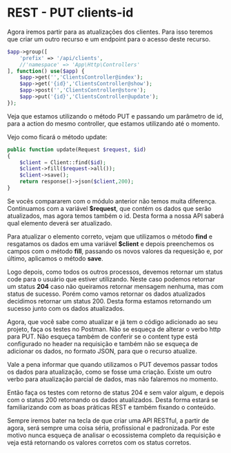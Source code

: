 # REST - PUT clients-id

Agora iremos partir para as atualizações dos clientes. Para isso teremos que criar um outro recurso e um endpoint para o acesso deste recurso.

```php
$app->group([
    'prefix' => '/api/clients',
    //'namespace' => 'App\Http\Controllers'
], function() use($app) {
    $app->get('','ClientsController@index');
    $app->get('{id}','ClientsController@show');
    $app->post('','ClientsController@store');
    $app->put('{id}','ClientsController@update');
});
```

Veja que estamos utilizando o método PUT e passando um parâmetro de id, para a action do mesmo controller, que estamos utilizando até o momento.

Vejo como ficará o método update:

```php
public function update(Request $request, $id)
{
    $client = Client::find($id);
    $client->fill($request->all());
    $client->save();
    return response()->json($client,200);
}
```

Se vocês compararem com o módulo anterior não temos muita diferença. Continuamos com a variável **$request**, que contém os dados que serão atualizados, mas agora temos também o id. Desta forma a nossa API saberá qual elemento deverá ser atualizado.

Para atualizar o elemento correto, vejam que utilizamos o método **find** e resgatamos os dados em uma variável **$client** e depois preenchemos os campos com o método **fill**, passando os novos valores da requesição e, por último, aplicamos o método **save**.

Logo depois, como todos os outros processos, devemos retornar um status code para o usuário que estiver utilizando. Neste caso podemos retornar um status **204** caso não queiramos retornar mensagem nenhuma, mas com status de sucesso. Porém como vamos retornar os dados atualizados decidimos retornar um status 200. Desta forma estamos retornando um sucesso junto com os dados atualizados.

Agora, que você sabe como atualizar e já tem o código adicionado ao seu projeto, faça os testes no Postman. Não se esqueça de alterar o verbo http para PUT. Não esqueça também de conferir se o content type está configurado no header na requisição e também não se esqueça de adicionar os dados, no formato JSON, para que o recurso atualize.

Vale a pena informar que quando utilizamos o PUT devemos passar todos os dados para atualização, como se fosse uma criação. Existe um outro verbo para atualização parcial de dados, mas não falaremos no momento.

Então faça os testes com retorno de status 204 e sem valor algum, e depois com o status 200 retornando os dados atualizados. Desta forma estará se familiarizando com as boas práticas REST e também fixando o conteúdo.

Sempre iremos bater na tecla de que criar uma API RESTful, a partir de agora, será sempre uma coisa séria, profissional e padronizada. Por este motivo nunca esqueça de analisar o ecossistema completo da requisição e veja está retornando os valores corretos com os status corretos.